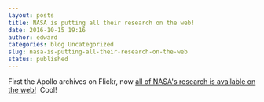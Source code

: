 ```yaml
---
layout: posts
title: NASA is putting all their research on the web!
date: 2016-10-15 19:16
author: edward
categories: blog Uncategorized
slug: nasa-is-putting-all-their-research-on-the-web
status: published
---
```


First the Apollo archives on Flickr, now [all of NASA's research is available on the web!](http://futurism.com/free-science-nasa-just-opened-its-entire-research-library-to-the-public/)  Cool!
